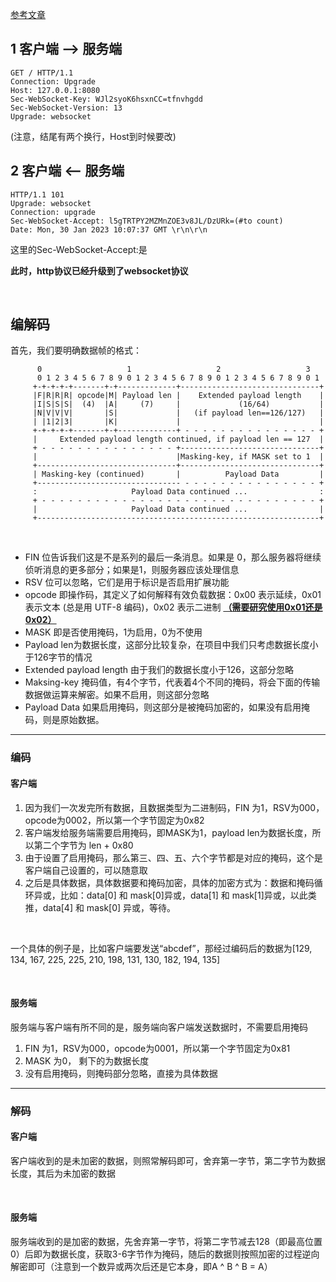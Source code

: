 [参考文章](https://developer.mozilla.org/zh-CN/docs/Web/API/WebSockets_API/Writing_a_WebSocket_server_in_Java)

## 1 客户端 --> 服务端

```
GET / HTTP/1.1
Connection: Upgrade
Host: 127.0.0.1:8080
Sec-WebSocket-Key: WJl2syoK6hsxnCC=tfnvhgdd
Sec-WebSocket-Version: 13
Upgrade: websocket
```

(注意，结尾有两个换行，Host到时候要改)

## 2 客户端 <-- 服务端

```
HTTP/1.1 101 
Upgrade: websocket
Connection: upgrade
Sec-WebSocket-Accept: l5gTRTPY2MZMnZOE3v8JL/DzURk=(#to count)
Date: Mon, 30 Jan 2023 10:07:37 GMT \r\n\r\n
```

这里的Sec-WebSocket-Accept:是

**此时，http协议已经升级到了websocket协议**

<br/>

## 编解码

首先，我们要明确数据帧的格式：

```
      0                   1                   2                   3
      0 1 2 3 4 5 6 7 8 9 0 1 2 3 4 5 6 7 8 9 0 1 2 3 4 5 6 7 8 9 0 1
     +-+-+-+-+-------+-+-------------+-------------------------------+
     |F|R|R|R| opcode|M| Payload len |    Extended payload length    |
     |I|S|S|S|  (4)  |A|     (7)     |             (16/64)           |
     |N|V|V|V|       |S|             |   (if payload len==126/127)   |
     | |1|2|3|       |K|             |                               |
     +-+-+-+-+-------+-+-------------+ - - - - - - - - - - - - - - - +
     |     Extended payload length continued, if payload len == 127  |
     + - - - - - - - - - - - - - - - +-------------------------------+
     |                               |Masking-key, if MASK set to 1  |
     +-------------------------------+-------------------------------+
     | Masking-key (continued)       |          Payload Data         |
     +-------------------------------- - - - - - - - - - - - - - - - +
     :                     Payload Data continued ...                :
     + - - - - - - - - - - - - - - - - - - - - - - - - - - - - - - - +
     |                     Payload Data continued ...                |
     +---------------------------------------------------------------+
```

<br/>

- FIN 位告诉我们这是不是系列的最后一条消息。如果是 0，那么服务器将继续侦听消息的更多部分；如果是1，则服务器应该处理信息
- RSV 位可以忽略，它们是用于标识是否启用扩展功能
- opcode 即操作码，其定义了如何解释有效负载数据：0x00 表示延续，0x01 表示文本 (总是用 UTF-8 编码)，0x02 表示二进制  **<u>（需要研究使用0x01还是0x02）</u>**
- MASK 即是否使用掩码，1为启用，0为不使用
- Payload len为数据长度，这部分比较复杂，在项目中我们只考虑数据长度小于126字节的情况
- Extended payload length 由于我们的数据长度小于126，这部分忽略
- Maksing-key 掩码值，有4个字节，代表着4个不同的掩码，将会下面的传输数据做运算来解密。如果不启用，则这部分忽略
- Payload Data 如果启用掩码，则这部分是被掩码加密的，如果没有启用掩码，则是原始数据。

***

### 编码

#### 客户端

1. 因为我们一次发完所有数据，且数据类型为二进制码，FIN 为1，RSV为000，opcode为0002，所以第一个字节固定为0x82
2. 客户端发给服务端需要启用掩码，即MASK为1，payload len为数据长度，所以第二个字节为 len + 0x80
3. 由于设置了启用掩码，那么第三、四、五、六个字节都是对应的掩码，这个是客户端自己设置的，可以随意取
4. 之后是具体数据，具体数据要和掩码加密，具体的加密方式为：数据和掩码循环异或，比如：data[0] 和 mask[0]异或，data[1] 和 mask[1]异或，以此类推，data[4] 和 mask[0] 异或，等待。

<br/>

一个具体的例子是，比如客户端要发送“abcdef”，那经过编码后的数据为[129, 134, 167, 225, 225, 210, 198, 131, 130, 182, 194, 135]

<br/>

#### 服务端

服务端与客户端有所不同的是，服务端向客户端发送数据时，不需要启用掩码

1. FIN 为1，RSV为000，opcode为0001，所以第一个字节固定为0x81
2. MASK 为0， 剩下的为数据长度
3. 没有启用掩码，则掩码部分忽略，直接为具体数据

***

### 解码

#### 客户端

客户端收到的是未加密的数据，则照常解码即可，舍弃第一字节，第二字节为数据长度，其后为未加密的数据

<br/>

#### 服务端

服务端收到的是加密的数据，先舍弃第一字节，将第二字节减去128（即最高位置0）后即为数据长度，获取3-6字节作为掩码，随后的数据则按照加密的过程逆向解密即可（注意到一个数异或两次后还是它本身，即A ^ B ^ B = A）
